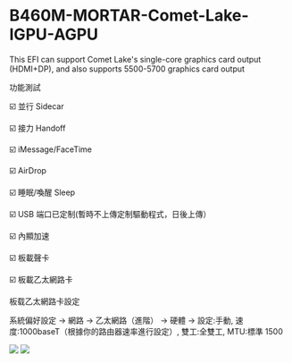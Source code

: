 # B460M-MORTAR-Comet-Lake-IGPU-AGPU
This EFI can support Comet Lake's single-core graphics card output (HDMI+DP), and also supports 5500-5700 graphics card output

功能測試

☑️ 並行 Sidecar

☑️ 接力 Handoff

☑️ iMessage/FaceTime

☑️ AirDrop

☑️ 睡眠/喚醒 Sleep

☑️ USB 端口已定制(暫時不上傳定制驅動程式，日後上傳）

☑️ 內顯加速

☑️ 板載聲卡

☑️ 板載乙太網路卡

板载乙太網路卡設定

系統偏好設定 -> 網路 -> 乙太網路（進階） -> 硬體 -> 設定:手動, 速度:1000baseT（根據你的路由器速率進行設定）, 雙工:全雙工, MTU:標準 1500


<img src='https://github.com/IlikemacOS/B460M-MORTAR-Comet-Lake-IGPU-AGPU/blob/main/Screenshot/%E7%B6%B2%E8%B7%AF%E8%A8%AD%E5%AE%9A.jpg'/>

<img src='https://github.com/IlikemacOS/B460M-MORTAR-Comet-Lake-IGPU-AGPU/blob/main/Screenshot/%E9%80%B2%E9%9A%8E.jpg'/>
